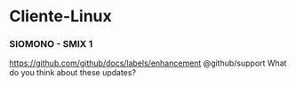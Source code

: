 # Cliente-Linux
### SIOMONO - SMIX 1
https://github.com/github/docs/labels/enhancement
@github/support What do you think about these updates?


